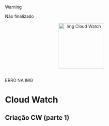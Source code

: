 > [!WARNING]
> Não finalizado

<p align="center">
  <img src="https://github.com/user-attachments/assets/e18b58f1-2c54-4424-abdc-ea0d657d3aa8" alt="Img Cloud Watch" width="150">
</p>
<br>
ERRO NA IMG

# Cloud Watch

## Criação CW (parte 1)